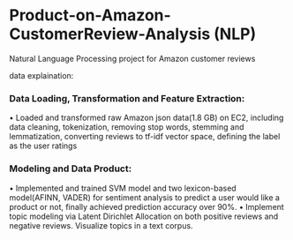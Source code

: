 # Product-on-Amazon-CustomerReview-Analysis (NLP)
Natural Language Processing project for Amazon customer reviews

data explaination: 


### Data Loading, Transformation and Feature Extraction:
• Loaded and transformed raw Amazon json data(1.8 GB) on EC2, including data cleaning, tokenization, removing stop words, stemming and lemmatization, converting reviews to tf-idf vector space, defining the label as the user ratings 
### Modeling and Data Product:
• Implemented and trained SVM model and two lexicon-based model(AFINN, VADER) for sentiment analysis to predict a user would like a product or not, finally achieved prediction accuracy over 90%.
• Implement topic modeling via Latent Dirichlet Allocation on both positive reviews and negative reviews. Visualize topics in a text corpus.
